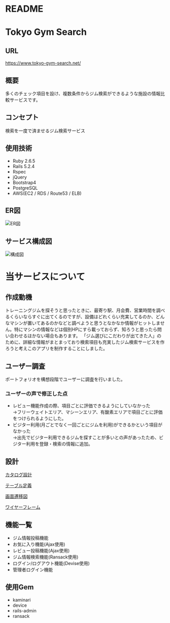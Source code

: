 # README

# Tokyo Gym Search

## URL
https://www.tokyo-gym-search.net/

## 概要
多くのチェック項目を設け、複数条件からジム検索ができるような施設の情報比較サービスです。


## コンセプト
検索を一度で済ませるジム検索サービス

## 使用技術
* Ruby 2.6.5
* Rails 5.2.4
* Rspec
* jQuery
* Bootstrap4
* PostgreSQL
* AWS(EC2 / RDS / Route53 / ELB)

## ER図
![ER図](https://user-images.githubusercontent.com/64633190/95099925-7faef680-076b-11eb-85f9-5ca4178a6f4b.png)

## サービス構成図
![構成図](https://user-images.githubusercontent.com/64633190/95070957-e3252e00-0743-11eb-82cd-531e5c54c2a7.png)

# 当サービスについて
## 作成動機
トレーニングジムを探そうと思ったときに、最寄り駅、月会費、営業時間を調べるくらいならすぐに出てくるのですが、設備はどれくらい充実してるのか、どんなマシンが置いてあるのかなどと調べようと思うとなかなか情報がヒットしません。特にマシンの情報などは個別HPにすら載っておらず、知ろうと思ったら問い合わせるほかない場合もあります。
「ジム選びにこだわりが出てきた人」のために、詳細な情報がまとまっており検索項目も充実したジム検索サービスを作ろうと考えこのアプリを制作することにしました。

## ユーザー調査
ポートフォリオを構想段階でユーザーに調査を行いました。

### ユーザーの声で修正した点
* レビュー機能作成の際、項目ごとに評価できるようにしていなかった  
→フリーウェイトエリア、マシーンエリア、有酸素エリアで項目ごとに評価をつけられるようにした。
* ビジター利用(月ごとでなく一回ごとにジムを利用)ができるかという項目がなかった  
→出先でビジター利用できるジムを探すことが多いとの声があったため、ビジター利用を登録・検索の情報に追加。


## 設計

[カタログ設計](https://docs.google.com/spreadsheets/d/1NnqOkuqFwCUUrP8dUjpJjEnQm-ybjvB7IAqeH-M-MCM/edit#gid=1177389026)


[テーブル定義](https://docs.google.com/spreadsheets/d/1eubihlLC9g_bCP-sC153ZDaeJy0ijF02CvrlFSkc_Kk/edit#gid=271623951)


[画面遷移図](https://docs.google.com/spreadsheets/d/1luWBHwJEdttW3AcxCSiDqK2NHNQeFx2mDTDbIZe1jc0/edit#gid=0)

[ワイヤーフレーム](https://docs.google.com/spreadsheets/d/1wsZxmldtGIEFIDORjKb8RfE7V58nvpCDhsSpxmRp07c/edit#gid=0)

## 機能一覧
* ジム情報投稿機能
* お気に入り機能(Ajax使用)
* レビュー投稿機能(Ajax使用)
* ジム情報検索機能(Ransack使用)
* ログイン/ログアウト機能(Devise使用)
* 管理者ログイン機能

## 使用Gem
* kaminari
* device
* rails-admin
* ransack
